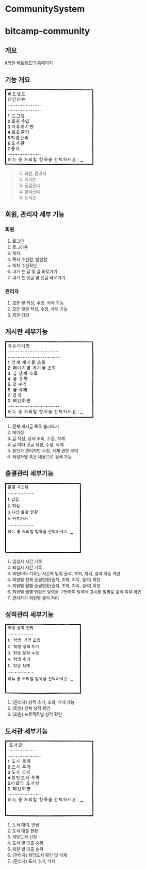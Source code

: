 # CommunitySystem
# bitcamp-community

개요
---------------------
it학원 비트캠프의 홈페이지

기능 개요
---------------------
![mainpageimage](bitcamp%20mainpage.png)

>1. 회원, 관리자
>2. 게시판
>3. 출결관리
>4. 성적관리
>5. 도서관

회원, 관리자 세부 기능
---------------------
### 회원
1. 로그인
2. 로그아웃
3. 쪽지
4. 쪽지 수신함, 발신함
5. 쪽지 수신확인
6. 내가 쓴 글 및 글 바로가기
7. 내가 쓴 댓글 및 댓글 바로가기

### 관리자
1. 모든 글 작성, 수정, 삭제 가능
2. 모든 댓글 작성, 수정, 삭제 가능
3. 회원 강퇴


게시판 세부기능
---------------------
![boardmainimage](자유게시판%20메인화면.png)

1. 전체 게시글 목록 불러오기
2. 페이징
3. 글 작성, 상세 조회, 수정, 삭제
4. 글 마다 댓글 작성, 수정, 삭제
5. 본인과 관리자만 수정, 삭제 권한 부여
6. 작성자명 혹은 내용으로 검색 가능

출결관리 세부기능
---------------------
![attendancemainimage](출결%20메인.png)
      
1. 입실시 시간 기록
2. 퇴실시 시간 기록
3. 회원마다 기록된 시간에 맞춰 출석, 조퇴, 지각, 결석 자동 계산
4. 회원별 전체 출결현황(출석, 조퇴, 지각, 결석) 확인
5. 회원별 월별 출결현황(출석, 조퇴, 지각, 결석) 확인
5. 회원별 월별 현황은 달력을 구현하여 달력에 표시된 일별로 출석 여부 확인
6. 관리자가 회원별 결석 처리

성적관리 세부기능
---------------------
![recordmainimage](recordmain.png)

1. (관리자) 성적 추가, 조회, 삭제 가능
2. (회원) 전체 성적 확인
3. (회원) 프로젝트별 성적 확인

도서관 세부기능
---------------------
![librarymainimage](librarymain.png)

1. 도서 대여, 반납
2. 도서 대출 현황
3. 희망도서 신청
4. 도서 별 대출 순위
5. 회원 별 대출 순위
6. (관리자) 희망도서 확인 및 삭제
7. (관리자) 도서 추가, 삭제
